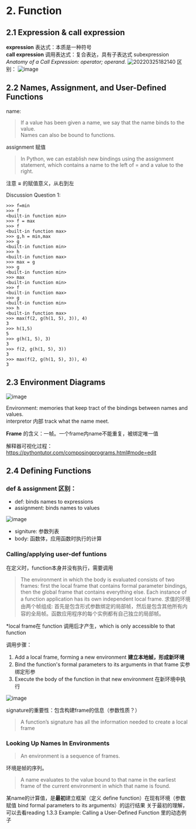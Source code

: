 # 2. Function
## 2.1 Expression & call expression
**expression** 表达式：本质是一种符号  
**call expression** 调用表达式：复合表达，具有子表达式 subexpression  
*Anatomy of a Call Expression: operator; operand.*
![20220325182140](https://user-images.githubusercontent.com/101033647/160353368-af573082-67af-4a67-a5a7-f284fa215e3d.png)
区别：
![image](https://user-images.githubusercontent.com/101033647/160359465-898ff682-0d26-4c01-b04a-73de77a1428e.png)



## 2.2 Names, Assignment, and User-Defined Functions
name: 
> If a value has been given a name, we say that the name binds to the value.  
> Names can also be bound to functions.  

assignment 赋值
> In Python, we can establish new bindings using the assignment statement, which contains a name to the left of = and a value to the right.  

注意 **=** 的赋值意义，从右到左

Discussion Question 1:  
```
>>> f=min
>>> f
<built-in function min>
>>> f = max 
>>> f
<built-in function max>
>>> g,h = min,max
>>> g
<built-in function min>
>>> h
<built-in function max>
>>> max = g
>>> g
<built-in function min>
>>> max
<built-in function min>
>>> f
<built-in function max>
>>> g
<built-in function min>
>>> h
<built-in function max>
>>> max(f(2, g(h(1, 5), 3)), 4)  
3
>>> h(1,5)
5
>>> g(h(1, 5), 3) 
3
>>> f(2, g(h(1, 5), 3))    
3
>>> max(f(2, g(h(1, 5), 3)), 4)
3
```

## 2.3 Environment Diagrams
![image](https://user-images.githubusercontent.com/101033647/160550262-97674045-fb52-419b-84cd-04c1eaf6dabc.png)

Environment: memories that keep tract of the bindings between names and values.  
interpretor 内部 track what the name meet.

**Frame** 的含义：一帧。一个frame内name不能重复，被绑定唯一值

解释器可视化过程：https://pythontutor.com/composingprograms.html#mode=edit

## 2.4 Defining Functions  
### def & assignment 区别：
- def:  binds names to expressions  
- assignment: binds names to values  

![image](https://user-images.githubusercontent.com/101033647/160552269-8a2daa72-2ad7-4fd1-9476-ca5d405f9267.png)
- signiture: 参数列表  
- body: 函数体，应用函数时执行的计算

### Calling/applying user-def funtions
在定义时，function本身并没有执行，需要调用  

> The environment in which the body is evaluated consists of two frames: first the local frame that contains formal parameter bindings, then the global frame that contains everything else. Each instance of a function application has its own independent local frame.
> 求值的环境由两个帧组成: 首先是包含形式参数绑定的局部帧，然后是包含其他所有内容的全局帧。函数应用程序的每个实例都有自己独立的局部帧。

\*local frame在 function 调用后才产生，which is only accessible to that function 

调用步骤：
1. Add a local frame, forming a new environment **建立本地帧，形成新环境**
2. Bind the function's formal parameters to its arguments in that frame 实参绑定形参
3. Execute the body of the function in that new environment 在新环境中执行  

![image](https://user-images.githubusercontent.com/101033647/160562877-fe85d886-c2a1-456e-8bd5-f1094e6efcf5.png)

signature的重要性：包含构建frame的信息（参数性质？）
> A function’s signature has all the information needed to create a local frame  

### Looking Up Names In Environments  


> An environment is a sequence of frames.     

环境是帧的序列。


> A name evaluates to the value bound to that name in the earliest frame of the current environment in which that name is found.      
 
某name的计算值，是**最初**建立框架（定义 define function）在现有环境（参数赋值 bind formal parameters to its arguments）的运行结果
关于最初的理解，可以去看reading 1.3.3   Example: Calling a User-Defined Function 里的动态例子
